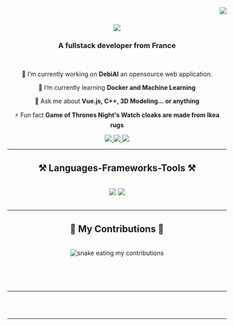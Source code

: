 <img align="right" src="https://visitor-badge.laobi.icu/badge?page_id=FadyCoding.FadyCoding" />

<h1 align="center">
    <img src="https://readme-typing-svg.herokuapp.com/?font=Righteous&size=35&center=true&vCenter=true&width=500&height=70&duration=4000&lines=Hi+There!+👋;+I'm+Fady+Bekkar!;" />
</h1>

<h3 align="center">A fullstack developer from France </h3>

<br/>

<div align="center">
 
 🔭 I’m currently working on **DebiAI** an opensource web application.
 
 🌱 I’m currently learning **Docker and Machine Learning**

💬 Ask me about **Vue.js, C++, 3D Modeling... or anything**

⚡ Fun fact **Game of Thrones Night's Watch cloaks are made from Ikea rugs**

 </div>
 
<div align="center"> 
  <a href="mailto:fadybekkar77@gmail.com">
    <img src="https://img.shields.io/badge/Gmail-333333?style=for-the-badge&logo=gmail&logoColor=red" />
  </a>
  <a href="https://www.linkedin.com/in/fady-bekkar/" target="_blank">
    <img src="https://img.shields.io/badge/LinkedIn-0077B5?style=for-the-badge&logo=linkedin&logoColor=white" target="_blank" />
  </a>
  <a href="https://FadyCoding.github.io" target="_blank">
     <img src="https://img.shields.io/badge/Portfolio-FF5722?style=for-the-badge&logo=todoist&logoColor=white" target="_blank" /> <!-- sqlite, safari, google-chrome are other good icon options -->
  </a>
</div>

 <hr/>
 
<h2 align="center">⚒️ Languages-Frameworks-Tools ⚒️</h2>
<br/>
<div align="center">
    <img src="https://skillicons.dev/icons?i=html,css,vscode,github,git" />
    <img src="https://skillicons.dev/icons?i=nodejs,vuejs,python,javascript,cpp,c#," /><br>
</div>

<br/>
<hr/>

<div align="center">
  <h2>🐍 My Contributions 🐍</h2>
  <br>
  <img alt="snake eating my contributions" src="https://raw.githubusercontent.com/FadyCoding/FadyCoding/output/github-contribution-grid-snake.svg" />
  
  <br/><br/><br/>
</div>

<hr/>

<br/><br/>

<hr/>

<br/>


<br/>
